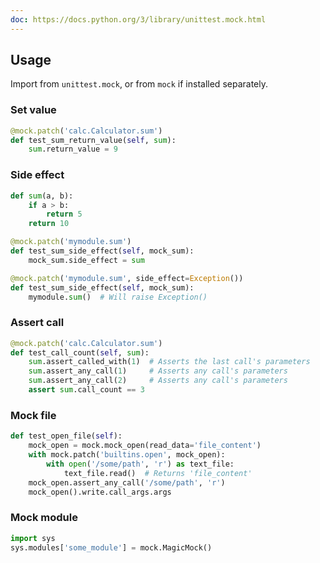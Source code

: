 ```yaml
---
doc: https://docs.python.org/3/library/unittest.mock.html
---
```


## Usage

Import from `unittest.mock`,
or from `mock` if installed separately.

### Set value

```python
@mock.patch('calc.Calculator.sum')
def test_sum_return_value(self, sum):
    sum.return_value = 9
```

### Side effect

```python
def sum(a, b):
    if a > b:
        return 5
    return 10

@mock.patch('mymodule.sum')
def test_sum_side_effect(self, mock_sum):
    mock_sum.side_effect = sum

@mock.patch('mymodule.sum', side_effect=Exception())
def test_sum_side_effect(self, mock_sum):
    mymodule.sum()  # Will raise Exception()
```

### Assert call

```python
@mock.patch('calc.Calculator.sum')
def test_call_count(self, sum):
    sum.assert_called_with(1)  # Asserts the last call's parameters
    sum.assert_any_call(1)     # Asserts any call's parameters
    sum.assert_any_call(2)     # Asserts any call's parameters
    assert sum.call_count == 3
```

### Mock file

```python
def test_open_file(self):
    mock_open = mock.mock_open(read_data='file_content')
    with mock.patch('builtins.open', mock_open):
        with open('/some/path', 'r') as text_file:
            text_file.read()  # Returns 'file_content'
    mock_open.assert_any_call('/some/path', 'r')
    mock_open().write.call_args.args
```

### Mock module

```python
import sys
sys.modules['some_module'] = mock.MagicMock()
```
